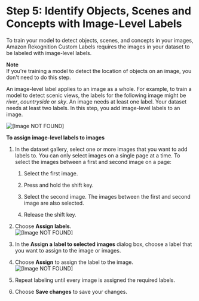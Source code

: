 # Step 5: Identify Objects, Scenes and Concepts with Image\-Level Labels<a name="gs-add-image-labels"></a>

To train your model to detect objects, scenes, and concepts in your images, Amazon Rekognition Custom Labels requires the images in your dataset to be labeled with image\-level labels\. 

**Note**  
If you're training a model to detect the location of objects on an image, you don't need to do this step\.

An image\-level label applies to an image as a whole\. For example, to train a model to detect scenic views, the labels for the following image might be *river*, *countryside* or *sky*\. An image needs at least one label\. Your dataset needs at least two labels\. In this step, you add image\-level labels to an image\. 

 

![\[Image NOT FOUND\]](http://docs.aws.amazon.com/rekognition/latest/customlabels-dg/images/pateros.png)

**To assign image\-level labels to images**

1. In the dataset gallery, select one or more images that you want to add labels to\. You can only select images on a single page at a time\. To select the images between a first and second image on a page:

   1. Select the first image\.

   1. Press and hold the shift key\.

   1. Select the second image\. The images between the first and second image are also selected\. 

   1. Release the shift key\.

1. Choose **Assign labels**\.   
![\[Image NOT FOUND\]](http://docs.aws.amazon.com/rekognition/latest/customlabels-dg/images/select-image.png)

1. In the **Assign a label to selected images** dialog box, choose a label that you want to assign to the image or images\.

1. Choose **Assign** to assign the label to the image\.  
![\[Image NOT FOUND\]](http://docs.aws.amazon.com/rekognition/latest/customlabels-dg/images/assign-river.png)

1. Repeat labeling until every image is assigned the required labels\.

1. Choose **Save changes** to save your changes\.